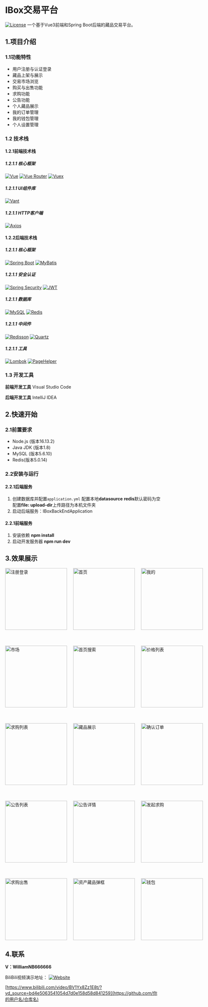# IBox交易平台
[![License](https://img.shields.io/badge/license-MIT-blue.svg)](LICENSE)
一个基于Vue3前端和Spring Boot后端的藏品交易平台。
## 1.项目介绍
### 1.1功能特性
- 用户注册与认证登录
- 藏品上架与展示
- 交易市场浏览
- 购买与出售功能
- 求购功能
- 公告功能
- 个人藏品展示
- 我的订单管理
- 我的钱包管理
- 个人设置管理

### 1.2 技术栈

####  1.2.1前端技术栈
##### 1.2.1.1  **核心框架**  
[![Vue](https://img.shields.io/badge/Vue-3.2.13-%2342b883)](https://vuejs.org/)
[![Vue Router](https://img.shields.io/badge/Vue_Router-4.5.0-%2342b883)](https://router.vuejs.org/)
[![Vuex](https://img.shields.io/badge/Vuex-4.0.2-%2342b883)](https://vuex.vuejs.org/)
##### 1.2.1.1  **UI组件库**  
[![Vant](https://img.shields.io/badge/Vant-4.9.17-%23ff4d4f)](https://vant-ui.github.io/vant/#/zh-CN)
##### 1.2.1.1  **HTTP客户端**  
[![Axios](https://img.shields.io/badge/Axios-1.7.9-%235a29e4)](https://axios-http.com/)
####  1.2.2后端技术栈
##### 1.2.1.1  **核心框架**  
[![Spring Boot](https://img.shields.io/badge/Spring_Boot-2.6.13-%236DB33F)](https://spring.io/projects/spring-boot)
[![MyBatis](https://img.shields.io/badge/MyBatis-2.3.2-%23e7572b)](https://mybatis.org/mybatis-3/)

##### 1.2.1.1  **安全认证**  
[![Spring Security](https://img.shields.io/badge/Spring_Security-5.6.7-%236DB33F)](https://spring.io/projects/spring-security)
[![JWT](https://img.shields.io/badge/JWT-0.11.2-%23000000)](https://jwt.io/)

##### 1.2.1.1  **数据库**  
[![MySQL](https://img.shields.io/badge/MySQL-8.0-%234479A1)](https://www.mysql.com/)
[![Redis](https://img.shields.io/badge/Redis-6.2-%23DC382D)](https://redis.io/)

##### 1.2.1.1  **中间件**  
[![Redisson](https://img.shields.io/badge/Redisson-3.17.6-%23e60000)](https://redisson.org/)
[![Quartz](https://img.shields.io/badge/Quartz-2.3.2-%23ff6600)](http://www.quartz-scheduler.org/)

##### 1.2.1.1  **工具**  
[![Lombok](https://img.shields.io/badge/Lombok-1.18.24-%23000000)](https://projectlombok.org/)
[![PageHelper](https://img.shields.io/badge/PageHelper-1.4.6-%2300B4FF)](https://pagehelper.github.io/)

### 1.3 开发工具
**前端开发工具**
   Visual Studio Code
   
 **后端开发工具**
   IntelliJ IDEA

## 2.快速开始

### 2.1前置要求

- Node.js (版本16.13.2)
- Java JDK (版本1.8)
- MySQL (版本5.6.10)
- Redis(版本5.0.14)

### 2.2安装与运行

#### 2.2.1**后端服务**

1. 创建数据库并配置`application.yml`
	配置本地**datasource**
	**redis**默认密码为空
	配置**file:  upload-dir**上传路径为本机文件夹
2. 启动后端服务：IBoxBackEndApplication
#### 2.2.1**前端服务**
1. 安装依赖 
	**npm install**
2. 启动开发服务器 
	**npm run dev**

## 3.效果展示
	
<div style="display: grid; grid-template-columns: repeat(3, 1fr); gap: 20px;">
  <img src="./introduceImages/注册登录.png" width="200" alt="注册登录">
  <img src="./introduceImages/首页.png" width="200" alt="首页">
  <img src="./introduceImages/我的.png" width="200" alt="我的">
</div>

</br>
</br>
</br>

<div style="display: grid; grid-template-columns: repeat(3, 1fr); gap: 20px;">
  <img src="./introduceImages/市场.png" width="200" alt="市场">
  <img src="./introduceImages/首页搜索.png" width="200" alt="首页搜索">
  <img src="./introduceImages/价格列表.png" width="200" alt="价格列表">	
</div>

</br>
</br>
</br>

<div style="display: grid; grid-template-columns: repeat(3, 1fr); gap: 20px;">
  <img src="./introduceImages/求购列表.png" width="200" alt="求购列表">
  <img src="./introduceImages/藏品展示.png" width="200" alt="藏品展示">
  <img src="./introduceImages/确认订单.png" width="200" alt="确认订单">
</div>

</br>
</br>
</br>

<div style="display: grid; grid-template-columns: repeat(3, 1fr); gap: 20px;">
  <img src="./introduceImages/公告列表.png" width="200" alt="公告列表">
  <img src="./introduceImages/公告详情.png" width="200" alt="公告详情">
  <img src="./introduceImages/确认订单.png" width="200" alt="发起求购">
</div>


</br>
</br>
</br>

<div style="display: grid; grid-template-columns: repeat(3, 1fr); gap: 20px;">
  <img src="./introduceImages/求购出售.png" width="200" alt="求购出售">
  <img src="./introduceImages/资产藏品弹框.png" width="200" alt="资产藏品弹框">
  <img src="./introduceImages/钱包.png" width="200" alt="钱包">
</div>

## 4.联系
**V：WilliamNB666666**

BiliBili视频演示地址：
[![Website](https://img.shields.io/badge/Visit-Website-green)](https://www.bilibili.com/video/BV1Yx8Zz1E8t/?vd_source=bd4e5063541054d7d0e158d58d841259)

[https://www.bilibili.com/video/BV1Yx8Zz1E8t/?vd_source=bd4e5063541054d7d0e158d58d841259](https://github.com/你的用户名/仓库名)











